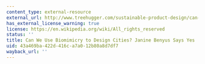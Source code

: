 ```yaml
---
content_type: external-resource
external_url: http://www.treehugger.com/sustainable-product-design/can-we-use-biomimicry-to-design-cities-janine-benyus-says-yes.html
has_external_license_warning: true
license: https://en.wikipedia.org/wiki/All_rights_reserved
status: ''
title: Can We Use Biomimicry to Design Cities? Janine Benyus Says Yes
uid: 43a469ba-422d-416c-a7a0-12b80a8d7df7
wayback_url: ''
---
```

